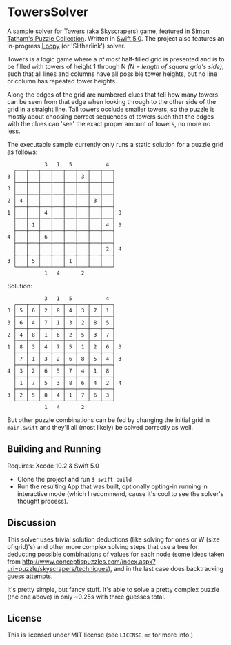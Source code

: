# TowersSolver

A sample solver for [Towers](https://www.chiark.greenend.org.uk/~sgtatham/puzzles/js/towers.html) (aka Skyscrapers) game, featured in [Simon Tatham's Puzzle Collection](https://www.chiark.greenend.org.uk/~sgtatham/puzzles/). Written in [Swift 5.0](https://swift.org). The project also features an in-progress [Loopy](https://www.chiark.greenend.org.uk/~sgtatham/puzzles/js/loopy.html) (or 'Slitherlink') solver.

Towers is a logic game where a _at most_ half-filled grid is presented and is to be filled with towers of height 1 through N _(N = length of square grid's side)_, such that all lines and columns have all possible tower heights, but no line or column has repeated tower heights.

Along the edges of the grid are numbered clues that tell how many towers can be seen from that edge when looking through to the other side of the grid in a straight line. Tall towers occlude smaller towers, so the puzzle is mostly about choosing correct sequences of towers such that the edges with the clues can 'see' the exact proper amount of towers, no more no less.


The executable sample currently only runs a static solution for a puzzle grid as follows:

```
            3   1   5           4      
  ╭───┬───┬───┬───┬───┬───┬───┬───╮    
3 │   │   │   │   │   │ 3 │   │   │    
  ├───┼───┼───┼───┼───┼───┼───┼───┤    
3 │   │   │   │   │   │   │   │   │    
  ├───┼───┼───┼───┼───┼───┼───┼───┤    
2 │ 4 │   │   │   │   │   │ 3 │   │    
  ├───┼───┼───┼───┼───┼───┼───┼───┤    
1 │   │   │ 4 │   │   │   │   │   │ 3  
  ├───┼───┼───┼───┼───┼───┼───┼───┤    
  │   │ 1 │   │   │   │   │   │ 4 │ 3  
  ├───┼───┼───┼───┼───┼───┼───┼───┤    
4 │   │   │ 6 │   │   │   │   │   │    
  ├───┼───┼───┼───┼───┼───┼───┼───┤    
  │   │   │   │   │   │   │   │ 2 │ 4  
  ├───┼───┼───┼───┼───┼───┼───┼───┤    
3 │   │ 5 │   │   │ 1 │   │   │   │    
  ╰───┴───┴───┴───┴───┴───┴───┴───╯    
            1   4       2            
```

Solution:

```
            3   1   5           4      
  ╭───┬───┬───┬───┬───┬───┬───┬───╮    
3 │ 5 │ 6 │ 2 │ 8 │ 4 │ 3 │ 7 │ 1 │    
  ├───┼───┼───┼───┼───┼───┼───┼───┤    
3 │ 6 │ 4 │ 7 │ 1 │ 3 │ 2 │ 8 │ 5 │    
  ├───┼───┼───┼───┼───┼───┼───┼───┤    
2 │ 4 │ 8 │ 1 │ 6 │ 2 │ 5 │ 3 │ 7 │    
  ├───┼───┼───┼───┼───┼───┼───┼───┤    
1 │ 8 │ 3 │ 4 │ 7 │ 5 │ 1 │ 2 │ 6 │ 3  
  ├───┼───┼───┼───┼───┼───┼───┼───┤    
  │ 7 │ 1 │ 3 │ 2 │ 6 │ 8 │ 5 │ 4 │ 3  
  ├───┼───┼───┼───┼───┼───┼───┼───┤    
4 │ 3 │ 2 │ 6 │ 5 │ 7 │ 4 │ 1 │ 8 │    
  ├───┼───┼───┼───┼───┼───┼───┼───┤    
  │ 1 │ 7 │ 5 │ 3 │ 8 │ 6 │ 4 │ 2 │ 4  
  ├───┼───┼───┼───┼───┼───┼───┼───┤    
3 │ 2 │ 5 │ 8 │ 4 │ 1 │ 7 │ 6 │ 3 │    
  ╰───┴───┴───┴───┴───┴───┴───┴───╯    
            1   4       2              
```

But other puzzle combinations can be fed by changing the initial grid in `main.swift` and they'll all (most likely) be solved correctly as well.

## Building and Running

Requires: Xcode 10.2 & Swift 5.0

- Clone the project and run `$ swift build`
- Run the resulting App that was built, optionally opting-in running in interactive mode (which I recommend, cause it's cool to see the solver's thought process).

## Discussion

This solver uses trivial solution deductions (like solving for ones or W (size of grid)'s) and other more complex solving steps that use a tree for deducting possible combinations of values for each node (some ideas taken from http://www.conceptispuzzles.com/index.aspx?uri=puzzle/skyscrapers/techniques), and in the last case does backtracking guess attempts.

It's pretty simple, but fancy stuff. It's able to solve a pretty complex puzzle (the one above) in only ~0.25s with three guesses total.

## License

This is licensed under MIT license (see `LICENSE.md` for more info.)

